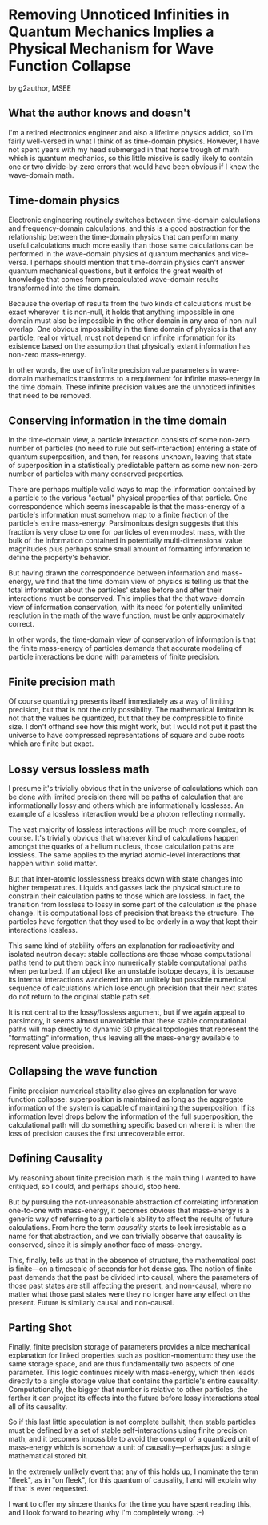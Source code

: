 # Removing Unnoticed Infinities in Quantum Mechanics Implies a Physical Mechanism for Wave Function Collapse

by g2author, MSEE

## What the author knows and doesn't
I'm a retired electronics engineer and also a lifetime physics addict, so I'm fairly well-versed in what I think of as time-domain physics. However, I have not spent years with my head submerged in that horse trough of math which is quantum mechanics, so this little missive is sadly likely to contain one or two divide-by-zero errors that would have been obvious if I knew the wave-domain math.

## Time-domain physics
Electronic engineering routinely switches between time-domain calculations and frequency-domain calculations, and this is a good abstraction for the relationship between the time-domain physics that can perform many useful calculations much more easily than those same calculations can be performed in the wave-domain physics of quantum mechanics and vice-versa. I perhaps should mention that time-domain physics can't answer quantum mechanical questions, but it enfolds the great wealth of knowledge that comes from precalculated wave-domain results transformed into the time domain.

Because the overlap of results from the two kinds of calculations must be exact wherever it is non-null, it holds that anything impossible in one domain must also be impossible in the other domain in any area of non-null overlap. One obvious impossibility in the time domain of physics is that any particle, real or virtual, must not depend on infinite information for its existence based on the assumption that physically extant information has non-zero mass-energy.

In other words, the use of infinite precision value parameters in wave-domain mathematics transforms to a requirement for infinite mass-energy in the time domain. These infinite precision values are the unnoticed infinities that need to be removed. 

## Conserving information in the time domain
In the time-domain view, a particle interaction consists of some non-zero number of particles (no need to rule out self-interaction) entering a state of quantum superposition, and then, for reasons unknown, leaving that state of superposition in a statistically predictable pattern as some new non-zero number of particles with many conserved properties.

There are perhaps multiple valid ways to map the information contained by a particle to the various "actual" physical properties of that particle. One correspondence which seems inescapable is that the mass-energy of a particle's information must somehow map to a finite fraction of the particle's entire mass-energy. Parsimonious design suggests that this fraction is very close to one for particles of even modest mass, with the bulk of the information contained in potentially multi-dimensional value magnitudes plus perhaps some small amount of formatting information to define the property's behavior.

But having drawn the correspondence between information and mass-energy, we find that the time domain view of physics is telling us that the total information about the particles' states before and after their interactions must be conserved. This implies that the that wave-domain view of information conservation, with its need for potentially unlimited resolution in the math of the wave function, must be only approximately correct.

In other words, the time-domain view of conservation of information is that the finite mass-energy of particles demands that accurate modeling of particle interactions be done with parameters of finite precision.

## Finite precision math
Of course quantizing presents itself immediately as a way of limiting precision, but that is not the only possibility. The mathematical limitation is not that the values be quantized, but that they be compressible to finite size. I don't offhand see how this might work, but I would not put it past the universe to have compressed representations of square and cube roots which are finite but exact.

## Lossy versus lossless math
I presume it's trivially obvious that in the universe of calculations which can be done with limited precision there will be paths of calculation that are informationally lossy and others which are informationally losslesss. An example of a lossless interaction would be a photon reflecting normally.

The vast majority of lossless interactions will be much more complex, of course. It's trivially obvious that whatever kind of calculations happen amongst the quarks of a helium nucleus, those calculation paths are lossless. The same applies to the myriad atomic-level interactions that happen within solid matter.

But that inter-atomic losslessness breaks down with state changes into higher temperatures. Liquids and gasses lack the physical structure to constrain their calculation paths to those which are lossless. In fact, the transition from lossless to lossy in some part of the calculation *is* the phase change. It is computational loss of precision that breaks the structure. The particles have forgotten that they used to be orderly in a way that kept their interactions lossless.

This same kind of stability offers an explanation for radioactivity and isolated neutron decay: stable collections are those whose computational paths tend to put them back into numerically stable computational paths when perturbed. If an object like an unstable isotope decays, it is because its internal interactions wandered into an unlikely but possible numerical sequence of calculations which lose enough precision that their next states do not return to the original stable path set.

It is not central to the lossy/lossless argument, but if we again appeal to parsimony, it seems almost unavoidable that these stable computational paths will map directly to dynamic 3D physical topologies that represent the "formatting" information, thus leaving all the mass-energy available to represent value precision.

## Collapsing the wave function
Finite precision numerical stability also gives an explanation for wave function collapse: superposition is maintained as long as the aggregate information of the system is capable of maintaining the superposition. If its information level drops below the information of the full superposition, the calculational path will do something specific based on where it is when the loss of precision causes the first unrecoverable error.

## Defining Causality
My reasoning about finite precision math is the main thing I wanted to have critiqued, so I could, and perhaps should, stop here.

But by pursuing the not-unreasonable abstraction of correlating information one-to-one with mass-energy, it becomes obvious that mass-energy is a generic way of referring to a particle's ability to affect the results of future calculations. From here the term *causality* starts to look irresistable as a name for that abstraction, and we can trivially observe that causality is conserved, since it is simply another face of mass-energy.

This, finally, tells us that in the absence of structure, the mathematical past is finite&mdash;on a timescale of seconds for hot dense gas. The notion of finite past demands that the past be divided into causal, where the parameters of those past states are still affecting the present, and non-causal, where no matter what those past states were they no longer have any effect on the present. Future is similarly causal and non-causal.

## Parting Shot
Finally, finite precision storage of parameters provides a nice mechanical explanation for linked properties such as position-momentum: they use the same storage space, and are thus fundamentally two aspects of one parameter. This logic continues nicely with mass-energy, which then leads directly to a single storage value that contains the particle's entire causality. Computationally, the bigger that number is relative to other particles, the farther it can project its effects into the future before lossy interactions steal all of its causality.

So if this last little speculation is not complete bullshit, then stable particles must be defined by a set of stable self-interactions using finite precision math, and it becomes impossible to avoid the concept of a quantized unit of mass-energy which is somehow a unit of causality&mdash;perhaps just a single mathematical stored bit.

In the extremely unlikely event that any of this holds up, I nominate the term "fleek", as in "on fleek", for this quantum of causality, I and will explain why if that is ever requested.

I want to offer my sincere thanks for the time you have spent reading this, and I look forward to hearing why I'm completely wrong. :-)
